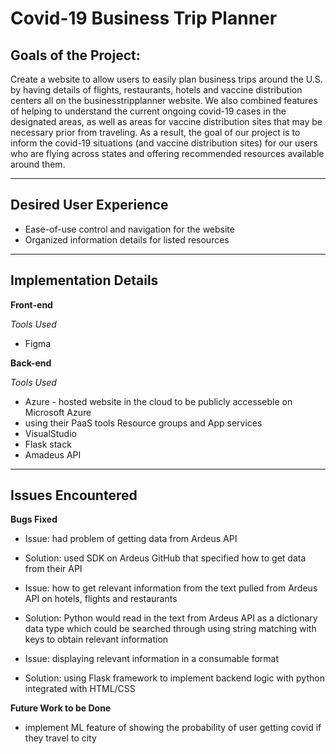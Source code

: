 # Covid-19 Business Trip Planner

## Goals of the Project:
Create a website to allow users to easily plan business trips around the U.S. by having details of flights, restaurants, hotels and vaccine distribution centers all on the businesstripplanner website. 
We also combined features of helping to understand the current ongoing covid-19 cases in the designated areas, as well as areas for vaccine distribution sites that may be necessary prior from traveling. 
As a result, the goal of our project is to inform the covid-19 situations (and vaccine distribution sites) for our users who are flying across states and offering recommended resources available around them.

***
## Desired User Experience
* Ease-of-use control and navigation for the website
* Organized information details for listed resources


***
## Implementation Details
**Front-end**

*Tools Used*
* Figma


**Back-end**

*Tools Used*
* Azure - hosted website in the cloud to be publicly accesseble on Microsoft Azure 
* using their PaaS tools Resource groups and App services 
* VisualStudio
* Flask stack
* Amadeus API  

***
## Issues Encountered
**Bugs Fixed**
* Issue: had problem of getting data from Ardeus API 
* Solution: used SDK on Ardeus GitHub that specified how to get data from their API

* Issue: how to get relevant information from the text pulled from Ardeus API on hotels, flights and restaurants 
* Solution: Python would read in the text from Ardeus API as a dictionary data type which could be searched through using string matching with keys to obtain relevant information

* Issue: displaying relevant information in a consumable format
* Solution: using Flask framework to implement backend logic with python integrated with HTML/CSS


**Future Work to be Done**
* implement ML feature of showing the probability of user getting covid if they travel to city

